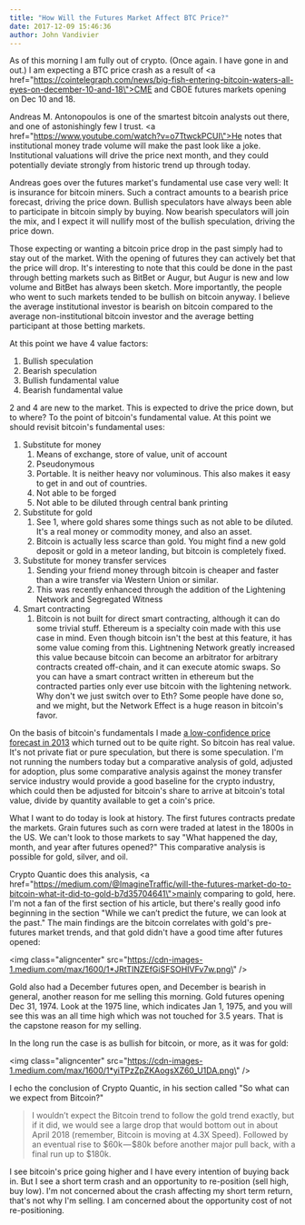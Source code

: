 ```yaml
---
title: "How Will the Futures Market Affect BTC Price?"
date: 2017-12-09 15:46:36
author: John Vandivier
---
```




As of this morning I am fully out of crypto. (Once again. I have gone in and out.) I am expecting a BTC price crash as a result of <a href=\"https://cointelegraph.com/news/big-fish-entering-bitcoin-waters-all-eyes-on-december-10-and-18\">CME and CBOE futures markets opening on Dec 10 and 18</a>.

Andreas M. Antonopoulos is one of the smartest bitcoin analysts out there, and one of astonishingly few I trust. <a href=\"https://www.youtube.com/watch?v=o7TtwckPCUI\">He notes that</a> institutional money trade volume will make the past look like a joke. Institutional valuations will drive the price next month, and they could potentially deviate strongly from historic trend up through today.

Andreas goes over the futures market's fundamental use case very well: It is insurance for bitcoin miners. Such a contract amounts to a bearish price forecast, driving the price down. Bullish speculators have always been able to participate in bitcoin simply by buying. Now bearish speculators will join the mix, and I expect it will nullify most of the bullish speculation, driving the price down.

Those expecting or wanting a bitcoin price drop in the past simply had to stay out of the market. With the opening of futures they can actively bet that the price will drop. It's interesting to note that this could be done in the past through betting markets such as BitBet or Augur, but Augur is new and low volume and BitBet has always been sketch. More importantly, the people who went to such markets tended to be bullish on bitcoin anyway. I believe the average institutional investor is bearish on bitcoin compared to the average non-institutional bitcoin investor and the average betting participant at those betting markets.

At this point we have 4 value factors:
<ol>
 	<li>Bullish speculation</li>
 	<li>Bearish speculation</li>
 	<li>Bullish fundamental value</li>
 	<li>Bearish fundamental value</li>
</ol>
2 and 4 are new to the market. This is expected to drive the price down, but to where? To the point of bitcoin's fundamental value. At this point we should revisit bitcoin's fundamental uses:
<ol>
 	<li>Substitute for money
<ol>
 	<li>Means of exchange, store of value, unit of account</li>
 	<li>Pseudonymous</li>
 	<li>Portable. It is neither heavy nor voluminous. This also makes it easy to get in and out of countries.</li>
 	<li>Not able to be forged</li>
 	<li>Not able to be diluted through central bank printing</li>
</ol>
</li>
 	<li>Substitute for gold
<ol>
 	<li>See 1, where gold shares some things such as not able to be diluted. It's a real money or commodity money, and also an asset.</li>
 	<li>Bitcoin is actually less scarce than gold. You might find a new gold deposit or gold in a meteor landing, but bitcoin is completely fixed.</li>
</ol>
</li>
 	<li>Substitute for money transfer services
<ol>
 	<li>Sending your friend money through bitcoin is cheaper and faster than a wire transfer via Western Union or similar.</li>
 	<li>This was recently enhanced through the addition of the Lightening Network and Segregated Witness</li>
</ol>
</li>
 	<li>Smart contracting
<ol>
 	<li>Bitcoin is not built for direct smart contracting, although it can do some trivial stuff. Ethereum is a specialty coin made with this use case in mind. Even though bitcoin isn't the best at this feature, it has some value coming from this. Lightnening Network greatly increased this value because bitcoin can become an arbitrator for arbitrary contracts created off-chain, and it can execute atomic swaps. So you can have a smart contract written in ethereum but the contracted parties only ever use bitcoin with the lightening network. Why don't we just switch over to Eth? Some people have done so, and we might, but the Network Effect is a huge reason in bitcoin's favor.</li>
</ol>
</li>
</ol>
On the basis of bitcoin's fundamentals I made <a href=\"http://www.afterecon.com/economics-and-finance/bitcoin-10000-roi-over-10-years-valuation-analysis-prediction/\">a low-confidence price forecast in 2013</a> which turned out to be quite right. So bitcoin has real value. It's not private fiat or pure speculation, but there is some speculation. I'm not running the numbers today but a comparative analysis of gold, adjusted for adoption, plus some comparative analysis against the money transfer service industry would provide a good baseline for the crypto industry, which could then be adjusted for bitcoin's share to arrive at bitcoin's total value, divide by quantity available to get a coin's price.

What I want to do today is look at history. The first futures contracts predate the markets. Grain futures such as corn were traded at latest in the 1800s in the US. We can't look to those markets to say \"What happened the day, month, and year after futures opened?\" This comparative analysis is possible for gold, silver, and oil.

Crypto Quantic does this analysis, <a href=\"https://medium.com/@ImagineTraffic/will-the-futures-market-do-to-bitcoin-what-it-did-to-gold-b7d35704641\">mainly comparing to gold, here</a>. I'm not a fan of the first section of his article, but there's really good info beginning in the section \"While we can’t predict the future, we can look at the past.\" The main findings are the bitcoin correlates with gold's pre-futures market trends, and that gold didn't have a good time after futures opened:

<img class=\"aligncenter\" src=\"https://cdn-images-1.medium.com/max/1600/1*JRtTINZEfGiSFSOHIVFv7w.png\" />

Gold also had a December futures open, and December is bearish in general, another reason for me selling this morning. Gold futures opening Dec 31, 1974. Look at the 1975 line, which indicates Jan 1, 1975, and you will see this was an all time high which was not touched for 3.5 years. That is the capstone reason for my selling.

In the long run the case is as bullish for bitcoin, or more, as it was for gold:

<img class=\"aligncenter\" src=\"https://cdn-images-1.medium.com/max/1600/1*yiTPzZpZKAogsXZ60_U1DA.png\" />

I echo the conclusion of Crypto Quantic, in his section called \"So what can we expect from Bitcoin?\"
<blockquote>I wouldn’t expect the Bitcoin trend to follow the gold trend exactly, but if it did, we would see a large drop that would bottom out in about April 2018 (remember, Bitcoin is moving at 4.3X Speed). Followed by an eventual rise to $60k — $80k before another major pull back, with a final run up to $180k.</blockquote>
I see bitcoin's price going higher and I have every intention of buying back in. But I see a short term crash and an opportunity to re-position (sell high, buy low). I'm not concerned about the crash affecting my short term return, that's not why I'm selling. I am concerned about the opportunity cost of not re-positioning.